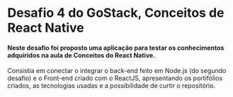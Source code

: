 # Desafio 4 do GoStack, Conceitos de React Native

#### Neste desafio foi proposto uma aplicação para testar os conhecimentos adquiridos na aula de Conceitos do React Native. 
Consistia em conectar o integrar o back-end feito em Node.js (do segundo desafio) e o Front-end criado com o ReactJS, 
apresentando os portifólios criados, as tecnologias usadas e a possibilidade de curtir o repositório.
